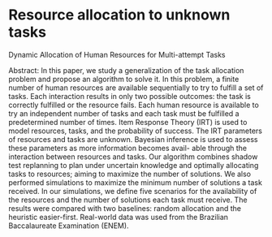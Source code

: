 # Resource allocation to unknown tasks
Dynamic Allocation of Human Resources for Multi-attempt Tasks

Abstract: In this paper, we study a generalization of the task allocation
problem and propose an algorithm to solve it. In this problem, a finite
number of human resources are available sequentially to try to fulfill a
set of tasks. Each interaction results in only two possible outcomes: the
task is correctly fulfilled or the resource fails. Each human resource is
available to try an independent number of tasks and each task must be
fulfilled a predetermined number of times. Item Response Theory (IRT)
is used to model resources, tasks, and the probability of success. The
IRT parameters of resources and tasks are unknown. Bayesian inference
is used to assess these parameters as more information becomes avail-
able through the interaction between resources and tasks. Our algorithm
combines shadow test replanning to plan under uncertain knowledge and
optimally allocating tasks to resources; aiming to maximize the number
of solutions. We also performed simulations to maximize the minimum
number of solutions a task received. In our simulations, we define five
scenarios for the availability of the resources and the number of solutions
each task must receive. The results were compared with two baselines:
random allocation and the heuristic easier-first. Real-world data was
used from the Brazilian Baccalaureate Examination (ENEM).
